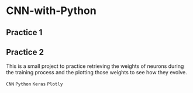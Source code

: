 # CNN-with-Python

## Practice 1

## Practice 2

This is a small project to practice retrieving the weights of neurons during the
training process and the plotting those weights to see how they evolve.

`CNN` `Python` `Keras` `Plotly`